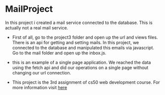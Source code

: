 # MailProject

In this project i created a mail service connected to the database. This is actually not a real mail service.

* First of all, go to the project3 folder and open up the url and views files. There is an api for getting and setting mails.
In this project, we connected to the database and manipulated this emails via javascript. Go to the mail folder and open up the inbox.js.

* this is an example of a single page application. We reached the data using the fetch api and did our operations on a single page without changing our url connection.
* This project is the 3rd assignment of cs50 web development course. For more information visit [here](https://cs50.harvard.edu/web/2020/projects/3/mail/)
